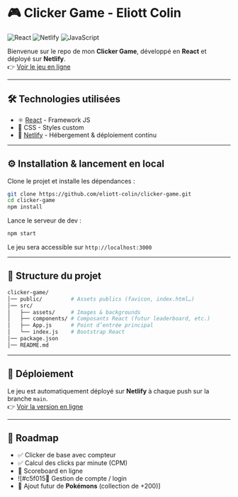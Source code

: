 # 🎮 Clicker Game - Eliott Colin

![React](https://img.shields.io/badge/React-61DAFB?style=flat&logo=react&logoColor=000000)
![Netlify](https://img.shields.io/badge/Netlify-00C7B7?style=flat&logo=netlify&logoColor=ffffff)
![JavaScript](https://img.shields.io/badge/JavaScript-F7DF1E?style=flat&logo=javascript&logoColor=000000)

Bienvenue sur le repo de mon **Clicker Game**, développé en **React** et déployé sur **Netlify**.  
👉 [Voir le jeu en ligne](https://clickemon.netlify.app/)

---

## 🛠️ Technologies utilisées
- ⚛️ [React](https://reactjs.org/) - Framework JS
- 🎨 CSS - Styles custom
- 🚀 [Netlify](https://www.netlify.com/) - Hébergement & déploiement continu  

---

## ⚙️ Installation & lancement en local

Clone le projet et installe les dépendances :

```bash
git clone https://github.com/eliott-colin/clicker-game.git
cd clicker-game
npm install
```

Lance le serveur de dev :

```bash
npm start
```

Le jeu sera accessible sur `http://localhost:3000`

---

## 📂 Structure du projet

```bash
clicker-game/
│── public/         # Assets publics (favicon, index.html…)
│── src/
│   ├── assets/     # Images & backgrounds
│   ├── components/ # Composants React (futur leaderboard, etc.)
│   ├── App.js      # Point d’entrée principal
│   └── index.js    # Bootstrap React
│── package.json
│── README.md
```

---

## 🚀 Déploiement

Le jeu est automatiquement déployé sur **Netlify** à chaque push sur la branche `main`.  
👉 [Voir la version en ligne](https://clickemon.netlify.app/)

---

## 📌 Roadmap

- ✅ Clicker de base avec compteur
- ✅ Calcul des clicks par minute (CPM)
- 🔄 Scoreboard en ligne
- ![#c5f015🔑 Gestion de compte / login
- 🐾 Ajout futur de **Pokémons** (collection de +200)]  

